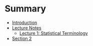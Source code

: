 # Summary

* [Introduction](README.md)
* [Lecture Notes](Lecture_Notes/README.md)
    * [Lecture 1: Statistical Terminology](Lecture_Notes/lecture_1_statistical_terminology.md)
* [Section 2]()